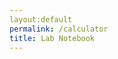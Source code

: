 ```yaml
---
layout:default
permalink: /calculator
title: Lab Notebook
---
```


<html>
    <head>
    </head>
    <body>
    </body>
    <script>
    </script>
</html>